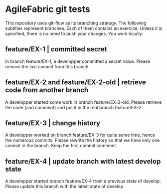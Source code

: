 # AgileFabric git tests

This repository uses git-flow as its branching strategy.
The following subtitles represent branches. Each of them contains an exercice.
Unless it is specified, there is no need to push your changes. You work locally.

## feature/EX-1 | committed secret
In branch feature/EX-1, a developper committed a secret value. Please remove the last commit from this branch.

## feature/EX-2 and feature/EX-2-old | retrieve code from another branch
A developper started some work in branch feature/EX-2-old. Please retrieve the code (and comment) and put it in the real branch feature/EX-2.

## feature/EX-3 | change history
A developper worked on branch feature/EX-3 for quite some time, hence the numerous commits.
Please rewrite the history so that we have only one commit in the branch.
Keep the first commit comment.

## feature/EX-4 | update branch with latest develop state
A developper started branch feature/EX-4 from a previous state of develop.
Please update this branch with the latest state of develop.
